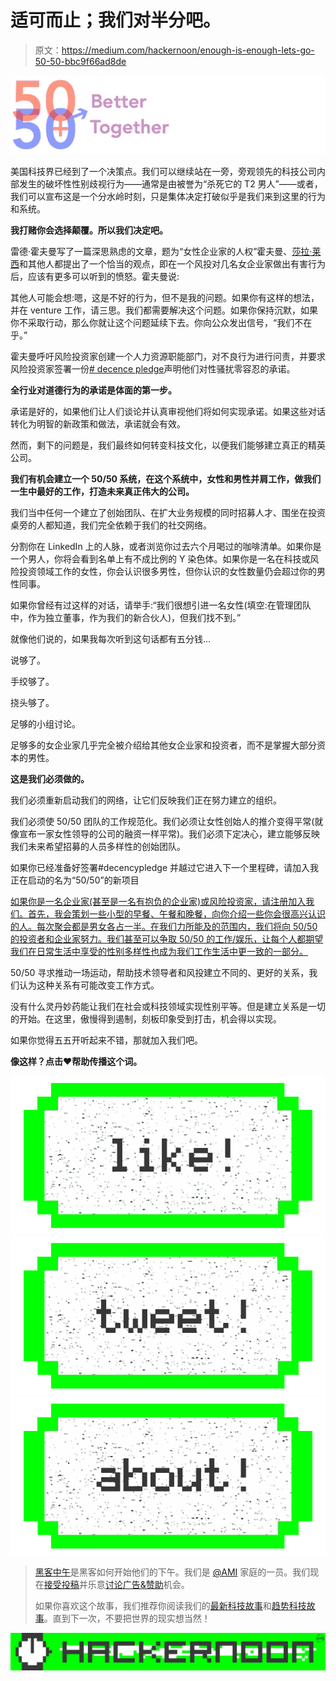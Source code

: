 # 适可而止；我们对半分吧。

> 原文：<https://medium.com/hackernoon/enough-is-enough-lets-go-50-50-bbc9f66ad8de>

![](img/1c3f3a5f23c40a76b78d6ca10a46bea8.png)

美国科技界已经到了一个决策点。我们可以继续站在一旁，旁观领先的科技公司内部发生的破坏性性别歧视行为——通常是由被誉为“杀死它的 T2 男人”——或者，我们可以宣布这是一个分水岭时刻，只是集体决定打破似乎是我们来到这里的行为和系统。

**我打赌你会选择颠覆。所以我们决定吧。**

雷德·霍夫曼写了一篇深思熟虑的文章，题为“女性企业家的人权”霍夫曼、[莎拉·莱西](https://pando.com/2017/06/22/binary-capitals-justin-caldbeck-accused-unwanted-sexual-advances-towards-female-founders-wheres-outrage/)和其他人都提出了一个恰当的观点，即在一个风投对几名女企业家做出有害行为后，应该有更多可以听到的愤怒。霍夫曼说:

其他人可能会想:嗯，这是不好的行为，但不是我的问题。如果你有这样的想法，并在 venture 工作，请三思。我们都需要解决这个问题。如果你保持沉默，如果你不采取行动，那么你就让这个问题延续下去。你向公众发出信号，“我们不在乎。”

霍夫曼呼吁风险投资家创建一个人力资源职能部门，对不良行为进行问责，并要求风险投资家签署一份[# decence pledge](https://twitter.com/hashtag/decencypledge)声明他们对性骚扰零容忍的承诺。

**全行业对道德行为的承诺是体面的第一步。**

承诺是好的，如果他们让人们谈论并认真审视他们将如何实现承诺。如果这些对话转化为明智的新政策和做法，承诺就会有效。

然而，剩下的问题是，我们最终如何转变科技文化，以便我们能够建立真正的精英公司。

**我们有机会建立一个 50/50 系统，在这个系统中，女性和男性并肩工作，做我们一生中最好的工作，打造未来真正伟大的公司。**

我们当中任何一个建立了创始团队、在扩大业务规模的同时招募人才、围坐在投资桌旁的人都知道，我们完全依赖于我们的社交网络。

分割你在 LinkedIn 上的人脉，或者浏览你过去六个月喝过的咖啡清单。如果你是一个男人，你将会看到名单上有不成比例的 Y 染色体。如果你是一名在科技或风险投资领域工作的女性，你会认识很多男性，但你认识的女性数量仍会超过你的男性同事。

如果你曾经有过这样的对话，请举手:“我们很想引进一名女性(填空:在管理团队中，作为独立董事，作为我们的新合伙人)，但我们找不到。”

就像他们说的，如果我每次听到这句话都有五分钱…

说够了。

手绞够了。

挠头够了。

足够的小组讨论。

足够多的女企业家几乎完全被介绍给其他女企业家和投资者，而不是掌握大部分资本的男性。

**这是我们必须做的。**

我们必须重新启动我们的网络，让它们反映我们正在努力建立的组织。

我们必须使 50/50 团队的工作规范化。我们必须让女性创始人的推介变得平常(就像宣布一家女性领导的公司的融资一样平常)。我们必须下定决心，建立能够反映我们未来希望招募的人员多样性的创始团队。

如果你已经准备好签署#decencypledge 并越过它进入下一个里程碑，请加入我正在启动的名为“50/50”的新项目

[如果你是一名企业家(甚至是一名有抱负的企业家)或风险投资家，请注册加入我们。首先，我会策划一些小型的早餐、午餐和晚餐，向你介绍一些你会很高兴认识的人。每次聚会都是男女各占一半。在我们力所能及的范围内，我们将向 50/50 的投资者和企业家努力。我们甚至可以争取 50/50 的工作/娱乐，让每个人都期望我们在日常生活中享受的性别多样性也成为我们工作生活中更一致的一部分。](https://goo.gl/forms/q664dqQYSKhn0GIj1)

50/50 寻求推动一场运动，帮助技术领导者和风投建立不同的、更好的关系，我们认为这种关系有可能改变工作方式。

没有什么灵丹妙药能让我们在社会或科技领域实现性别平等。但是建立关系是一切的开始。在这里，傲慢得到遏制，刻板印象受到打击，机会得以实现。

如果你觉得五五开听起来不错，那就加入我们吧。

**像这样？点击❤︎帮助传播这个词。**

[![](img/50ef4044ecd4e250b5d50f368b775d38.png)](http://bit.ly/HackernoonFB)[![](img/979d9a46439d5aebbdcdca574e21dc81.png)](https://goo.gl/k7XYbx)[![](img/2930ba6bd2c12218fdbbf7e02c8746ff.png)](https://goo.gl/4ofytp)

> [黑客中午](http://bit.ly/Hackernoon)是黑客如何开始他们的下午。我们是 [@AMI](http://bit.ly/atAMIatAMI) 家庭的一员。我们现在[接受投稿](http://bit.ly/hackernoonsubmission)并乐意[讨论广告&赞助](mailto:partners@amipublications.com)机会。
> 
> 如果你喜欢这个故事，我们推荐你阅读我们的[最新科技故事](http://bit.ly/hackernoonlatestt)和[趋势科技故事](https://hackernoon.com/trending)。直到下一次，不要把世界的现实想当然！

![](img/be0ca55ba73a573dce11effb2ee80d56.png)